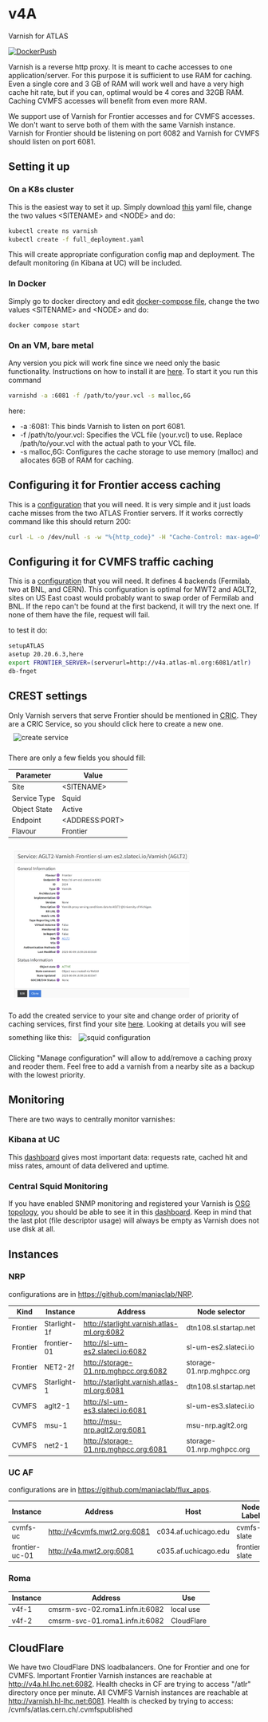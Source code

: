 # v4A

Varnish for ATLAS

[![DockerPush](https://github.com/ivukotic/v4A/actions/workflows/DockerPush.yml/badge.svg?branch=main)](https://github.com/ivukotic/v4A/actions/workflows/DockerPush.yml)

Varnish is a reverse http proxy. It is meant to cache accesses to one application/server. For this purpose it is sufficient to use RAM for caching.
Even a single core and 3 GB of RAM will work well and have a very high cache hit rate, but if you can, optimal would be 4 cores and 32GB RAM. Caching CVMFS accesses will benefit from even more RAM.

We support use of Varnish for Frontier accesses and for CVMFS accesses. We don't want to serve both of them with the same Varnish instance. Varnish for Frontier should be listening on port 6082 and Varnish for CVMFS should listen on port 6081.

## Setting it up

### On a K8s cluster

This is the easiest way to set it up. Simply download [this](kube/full_frontier_deployment.yaml) yaml file, change the two values \<SITENAME\> and \<NODE\> and do:

```bash
kubectl create ns varnish
kubectl create -f full_deployment.yaml
```

This will create appropriate configuration config map and deployment. The default monitoring (in Kibana at UC) will be included.

### In Docker

Simply go to docker directory and edit [docker-compose file](docker/docker-compose.yaml), change the two values \<SITENAME\> and \<NODE\> and do:

```bash
docker compose start
```

### On an VM, bare metal

Any version you pick will work fine since we need only the basic functionality. Instructions on how to install it are [here](https://varnish-cache.org/docs/trunk/installation/index.html).
To start it you run this command

```bash
varnishd -a :6081 -f /path/to/your.vcl -s malloc,6G
```

here:

* -a :6081: This binds Varnish to listen on port 6081.
* -f /path/to/your.vcl: Specifies the VCL file (your.vcl) to use. Replace /path/to/your.vcl with the actual path to your VCL file.
* -s malloc,6G: Configures the cache storage to use memory (malloc) and allocates 6GB of RAM for caching.

## Configuring it for Frontier access caching

This is a [configuration](default.vcl) that you will need. It is very simple and it just loads cache misses from the two ATLAS Frontier servers.
If it works correctly command like this should return 200:

```bash
curl -L -o /dev/null -s -w "%{http_code}" -H "Cache-Control: max-age=0" http://<HOSTNAME>:6082/atlr
```

## Configuring it for CVMFS traffic caching

This is a [configuration](default_cvmfs.vcl) that you will need. It defines 4 backends (Fermilab, two at BNL, and CERN). This configuration is optimal for MWT2 and AGLT2, sites on US East coast would probably want to swap order of Fermilab and BNL. If the repo can't be found at the first backend, it will try the next one. If none of them have the file, request will fail.

to test it do:

```sh
setupATLAS
asetup 20.20.6.3,here
export FRONTIER_SERVER=(serverurl=http://v4a.atlas-ml.org:6081/atlr)
db-fnget
```

## CREST settings

Only Varnish servers that serve Frontier should be mentioned in [CRIC](https://atlas-cric.cern.ch/).
They are a CRIC Service, so you should click here to create a new one.
<img src="Manual/CRIC_create_service.png" alt="create service" style="width:70%;margin: 10px;" />

There are only a few fields you should fill:

| **Parameter**  | **Value**        |
| -------------- | ---------------- |
| Site           | \<SITENAME\>       |
| Service Type   | Squid            |
| Object State   | Active           |
| Endpoint       | \<ADDRESS:PORT\>   |
| Flavour        | Frontier         |

<img src="Manual/CRIC_varnish_service.png" alt="varnish service" style="width:70%;margin: 10px;" />

To add the created service to your site and change order of priority of caching services, first find your site [here](https://atlas-cric.cern.ch/core/experimentsite/list/). Looking at details you will see something like this:
<img src="Manual/CRIC_squid_configuration.png" alt="squid configuration" style="width:90%;margin: 10px;" />

Clicking "Manage configuration" will allow to add/remove a caching proxy and reoder them. Feel free to add a varnish from a nearby site as a backup with the lowest priority.

## Monitoring

There are two ways to centrally monitor varnishes:

### Kibana at UC

This [dashboard](https://atlas-kibana.mwt2.org:5601/s/varnish/app/r/s/gol0t) gives most important data: requests rate, cached hit and miss rates, amount of data delivered and uptime.

### Central Squid Monitoring

If you have enabled SNMP monitoring and registered your Varnish is [OSG topology](https://github.com/opensciencegrid/topology), you should be able to see it in this [dashboard](http://wlcg-squid-monitor.cern.ch/snmpstats/mrtgatlas2/indexatlas2.html). Keep in mind that the last plot (file descriptor usage) will always be empty as Varnish does not use disk at all.

## Instances

### NRP

configurations are in <https://github.com/maniaclab/NRP>.

| **Kind** | **Instance** | **Address** | **Node selector** |
| --------- | --- | --------------- | ------------- |
|   Frontier |  Starlight-1f  |  <http://starlight.varnish.atlas-ml.org:6082>  | dtn108.sl.startap.net |
|   Frontier |  frontier-01   |  <http://sl-um-es2.slateci.io:6082>  | sl-um-es2.slateci.io  |
|   Frontier |  NET2-2f | <http://storage-01.nrp.mghpcc.org:6082>  | storage-01.nrp.mghpcc.org |
|   CVMFS | Starlight-1 | <http://starlight.varnish.atlas-ml.org:6081> | dtn108.sl.startap.net |
|   CVMFS | aglt2-1 | <http://sl-um-es3.slateci.io:6081> | sl-um-es3.slateci.io |
|   CVMFS | msu-1 | <http://msu-nrp.aglt2.org:6081> | msu-nrp.aglt2.org |
|   CVMFS | net2-1 | <http://storage-01.nrp.mghpcc.org:6081> | storage-01.nrp.mghpcc.org |

### UC AF

configurations are in <https://github.com/maniaclab/flux_apps>.

| **Instance** | **Address** | **Host** | **Node Label** |
| ------------ | --------------- | ---- | ------ |
|  cvmfs-uc          | <http://v4cvmfs.mwt2.org:6081> | c034.af.uchicago.edu | cvmfs-slate |
|  frontier-uc-01    | <http://v4a.mwt2.org:6081> | c035.af.uchicago.edu | frontier-slate  |

### Roma
| **Instance** | **Address** | **Use** | 
| ------------ | --------------- | ---- |
|  v4f-1         | cmsrm-svc-02.roma1.infn.it:6082 | local use |
|  v4f-2   | cmsrm-svc-01.roma1.infn.it:6082 | CloudFlare  |

## CloudFlare
We have two CloudFlare DNS loadbalancers. One for Frontier and one for CVMFS.
Important Frontier Varnish instances are reachable at <http://v4a.hl.lhc.net:6082>. Health checks in CF are trying to access "/atlr" directory once per minute.
All CVMFS Varnish instances are reachable at <http://varnish.hl-lhc.net:6081>.
Health is checked by trying to access: /cvmfs/atlas.cern.ch/.cvmfspublished
